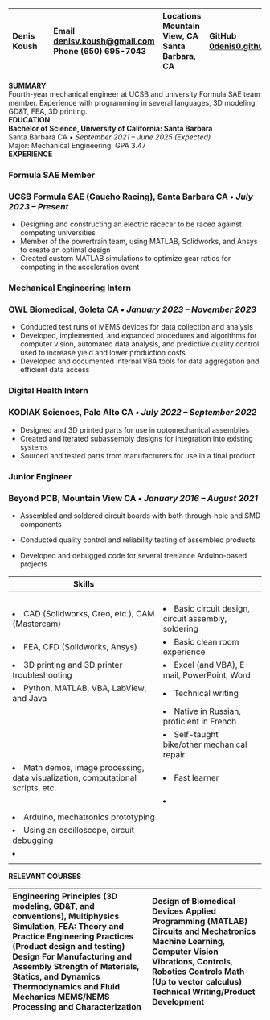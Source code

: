 

| Denis Koush |  | Email [denisv.koush@gmail.com](mailto:denis.koush@gmail.com) Phone (650) 695-7043 | Locations Mountain View, CA Santa Barbara, CA | GitHub   [0denis0.github.io](http://0denis0.github.io) |
| :---- | :---- | :---- | :---- | :---- |

**SUMMARY**  
Fourth-year mechanical engineer at UCSB and university Formula SAE team member. Experience with programming in several languages, 3D modeling, GD\&T, FEA, 3D printing.  
**EDUCATION**  
**Bachelor of Science, University of California: Santa Barbara**  
Santa Barbara CA *• September 2021 – June 2025 (Expected)*  
Major: Mechanical Engineering, GPA 3.47  
**EXPERIENCE**

### **Formula SAE Member**

### UCSB Formula SAE (Gaucho Racing), Santa Barbara CA *• July 2023 – Present*

* Designing and constructing an electric racecar to be raced against competing universities  
* Member of the powertrain team, using MATLAB, Solidworks, and Ansys to create an optimal design  
* Created custom MATLAB simulations to optimize gear ratios for competing in the acceleration event

### **Mechanical Engineering  Intern**

### OWL Biomedical, Goleta CA *• January 2023 – November 2023*

* Conducted test runs of MEMS devices for data collection and analysis  
* Developed, implemented, and expanded procedures and algorithms for computer vision, automated data analysis, and predictive quality control used to increase yield and lower production costs  
* Developed and documented internal VBA tools for data aggregation and efficient data access

### **Digital Health Intern**

### KODIAK Sciences, Palo Alto CA *• July 2022 – September 2022*

* Designed and 3D printed parts for use in optomechanical assemblies  
* Created and iterated subassembly designs for integration into existing systems  
* Sourced and tested parts from manufacturers for use in a final product

### **Junior Engineer**

### Beyond PCB, Mountain View CA *• January 2016 – August 2021*

* Assembled and soldered circuit boards with both through-hole and SMD components

* Conducted quality control and reliability testing of assembled products

* Developed and debugged code for several freelance Arduino-based projects

| **Skills**                                                                             |                                                            |
|----------------------------------------------------------------------------------------|------------------------------------------------------------|
| <ul>                                                                                   | <ul>                                                       |
| <li>CAD (Solidworks, Creo, etc.), CAM (Mastercam)</li>                                 | <li>Basic circuit design, circuit assembly, soldering</li> |
| <li>FEA, CFD (Solidworks, Ansys)</li>                                                  | <li>Basic clean room experience</li>                       |
| <li>3D printing and 3D printer troubleshooting</li>                                    | <li>Excel (and VBA), E-mail, PowerPoint, Word</li>         |
| <li>Python, MATLAB, VBA, LabView, and Java</li>                                        | <li>Technical writing</li>                                 |
| <li style="list-style-type:none">                                                      | <li>Native in Russian, proficient in French</li>           |
| <ul>                                                                                   | <li>Self-taught bike/other mechanical repair</li>          |
| <li>Math demos, image processing, data visualization, computational scripts, etc.</li> | <li>Fast learner</li>                                      |
| </ul>                                                                                  | <li></li>                                                  |
| </li>                                                                                  | </ul>                                                      |
| <li>Arduino, mechatronics prototyping</li>                                             |                                                            |
| <li>Using an oscilloscope, circuit debugging</li>                                      |                                                            |
| <li></li>                                                                              |                                                            |
| </ul>                                                                                  |                                                            |

**RELEVANT COURSES**

| Engineering Principles (3D modeling, GD\&T, and conventions), Multiphysics Simulation, FEA: Theory and Practice Engineering Practices (Product design and testing) Design For Manufacturing and Assembly Strength of Materials, Statics, and Dynamics Thermodynamics and Fluid Mechanics MEMS/NEMS Processing and Characterization | Design of Biomedical Devices Applied Programming (MATLAB) Circuits and Mechatronics Machine Learning, Computer Vision Vibrations, Controls, Robotics Controls Math (Up to vector calculus) Technical Writing/Product Development  |
| :---- | :---- |

